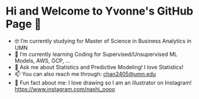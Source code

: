 # Hi and Welcome to Yvonne's GitHub Page 👋

- 🤓 I’m currently studying for Master of Science in Business Analytics in UMN  
- 🤔 I’m currently learning Coding for Supervised/Unsupervised ML Models, AWS, GCP, ...
- 💬 Ask me about Statistics and Predictive Modeling! I love Statistics!
- 📫 You can also reach me through: chan2405@umn.edu
- 👀 Fun fact about me: I love drawing so I am an illustrator on Instagram! https://www.instagram.com/nashi_oooo
